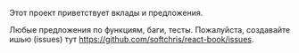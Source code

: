 Этот проект приветствует вклады и предложения.

Любые предложения по функциям, баги, тесты. Пожалуйста, создавайте ишью (issues) тут https://github.com/softchris/react-book/issues.